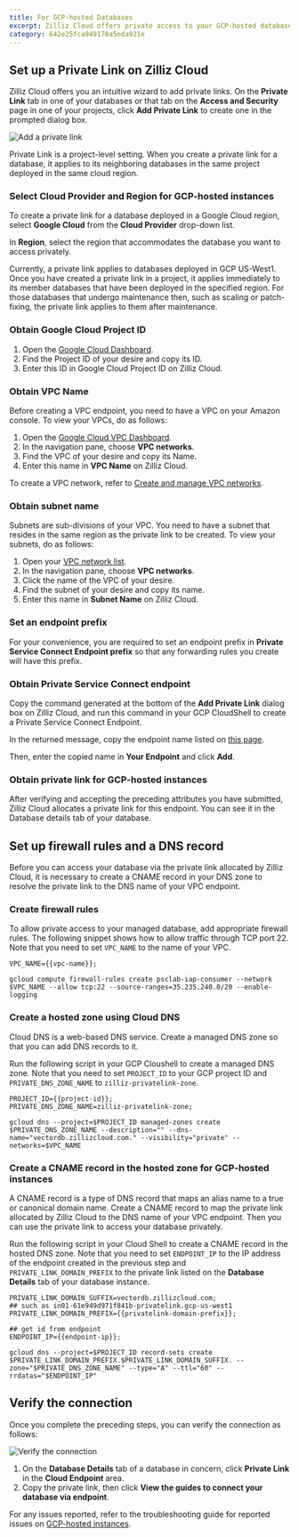 ```yaml
---
title: For GCP-hosted Databases
excerpt: Zilliz Cloud offers private access to your GCP-hosted databases through private links in case you do not want to have your database traffic go over the Internet.
category: 642e25fca949170a5eda921e
---
```


## Set up a Private Link on Zilliz Cloud

Zilliz Cloud offers you an intuitive wizard to add private links. On the **Private Link** tab in one of your databases or that tab on the **Access and Security** page in one of your projects, click **Add Private Link** to create one in the prompted dialog box.

![Add a private link](https://assets.zilliz.com/zillizCloudDocAssets/enter_vpc_endpoint.png)

Private Link is a project-level setting. When you create a private link for a database, it applies to its neighboring databases in the same project deployed in the same cloud region.

### Select Cloud Provider and Region for GCP-hosted instances

To create a private link for a database deployed in a Google Cloud region, select **Google Cloud** from the **Cloud Provider** drop-down list.

In **Region**, select the region that accommodates the database you want to access privately.

Currently, a private link applies to databases deployed in GCP US-West1. Once you have created a private link in a project, it applies immediately to its member databases that have been deployed in the specified region. For those databases that undergo maintenance then, such as scaling or patch-fixing, the private link applies to them after maintenance.

### Obtain Google Cloud Project ID

1. Open the [Google Cloud Dashboard](https://console.cloud.google.com/home/dashboard).  
2. Find the Project ID of your desire and copy its ID.
3. Enter this ID in Google Cloud Project ID on Zilliz Cloud.

### Obtain VPC Name

Before creating a VPC endpoint, you need to have a VPC on your Amazon console. To view your VPCs, do as follows:

1. Open the [Google Cloud VPC Dashboard](https://console.cloud.google.com/networking/networks/list).  
2. In the navigation pane, choose **VPC networks**.
3. Find the VPC of your desire and copy its Name.
4. Enter this name in **VPC Name** on Zilliz Cloud.

To create a VPC network, refer to [Create and manage VPC networks](https://cloud.google.com/vpc/docs/create-modify-vpc-networks).

### Obtain subnet name

Subnets are sub-divisions of your VPC. You need to have a subnet that resides in the same region as the private link to be created. To view your subnets, do as follows:

1. Open your [VPC network list](https://console.cloud.google.com/networking/networks/list).
2. In the navigation pane, choose **VPC networks**.
3. Click the name of the VPC of your desire.
4. Find the subnet of your desire and copy its name.
5. Enter this name in **Subnet Name** on Zilliz Cloud.

### Set an endpoint prefix

For your convenience, you are required to set an endpoint prefix in **Private Service Connect Endpoint prefix** so that any forwarding rules you create will have this prefix.

### Obtain Private Service Connect endpoint

Copy the command generated at the bottom of the **Add Private Link** dialog box on Zilliz Cloud, and run this command in your GCP CloudShell to create a Private Service Connect Endpoint.

In the returned message, copy the endpoint name listed on [this page](https://console.cloud.google.com/net-services/psc/list/consumers).

Then, enter the copied name in **Your Endpoint** and click **Add**.

### Obtain private link for GCP-hosted instances

After verifying and accepting the preceding attributes you have submitted, Zilliz Cloud allocates a private link for this endpoint. You can see it in the Database details tab of your database.

## Set up firewall rules and a DNS record

Before you can access your database via the private link allocated by Zilliz Cloud, it is necessary to create a CNAME record in your DNS zone to resolve the private link to the DNS name of your VPC endpoint.

### Create firewall rules

To allow private access to your managed database, add appropriate firewall rules. The following snippet shows how to allow traffic through TCP port 22. Note that you need to set `VPC_NAME` to the name of your VPC.

```shell
VPC_NAME={{vpc-name}};

gcloud compute firewall-rules create psclab-iap-consumer --network $VPC_NAME --allow tcp:22 --source-ranges=35.235.240.0/20 --enable-logging
```

### Create a hosted zone using Cloud DNS

Cloud DNS is a web-based DNS service. Create a managed DNS zone so that you can add DNS records to it.

Run the following script in your GCP Cloushell to create a managed DNS zone. Note that you need to set `PROJECT_ID` to your GCP project ID and `PRIVATE_DNS_ZONE_NAME` to `zilliz-privatelink-zone`.

```Shell
PROJECT_ID={{project-id}};
PRIVATE_DNS_ZONE_NAME=zilliz-privatelink-zone;

gcloud dns --project=$PROJECT_ID managed-zones create $PRIVATE_DNS_ZONE_NAME --description="" --dns-name="vectordb.zillizcloud.com." --visibility="private" --networks=$VPC_NAME
```

### Create a CNAME record in the hosted zone for GCP-hosted instances

A CNAME record is a type of DNS record that maps an alias name to a true or canonical domain name. Create a CNAME record to map the private link allocated by Zilliz Cloud to the DNS name of your VPC endpoint. Then you can use the private link to access your database privately.

Run the following script in your Cloud Shell to create a CNAME record in the hosted DNS zone. Note that you need to set `ENDPOINT_IP` to the IP address of the endpoint created in the previous step and `PRIVATE_LINK_DOMAIN_PREFIX` to the private link listed on the **Database Details** tab of your database instance.

```Shell
PRIVATE_LINK_DOMAIN_SUFFIX=vectordb.zillizcloud.com;
## such as in01-61e949d971f841b-privatelink.gcp-us-west1
PRIVATE_LINK_DOMAIN_PREFIX={{privatelink-domain-prefix}};

## get id from endpoint
ENDPOINT_IP={{endpoint-ip}};

gcloud dns --project=$PROJECT_ID record-sets create $PRIVATE_LINK_DOMAIN_PREFIX.$PRIVATE_LINK_DOMAIN_SUFFIX. --zone="$PRIVATE_DNS_ZONE_NAME" --type="A" --ttl="60" --rrdatas="$ENDPOINT_IP"
```

## Verify the connection

Once you complete the preceding steps, you can verify the connection as follows:

![Verify the connection](https://assets.zilliz.com/zillizCloudDocAssets/verify_private_link.png)

1. On the **Database Details** tab of a database in concern, click **Private Link** in the **Cloud Endpoint** area.
2. Copy the private link, then click **View the guides to connect your database via endpoint**.

For any issues reported, refer to the troubleshooting guide for reported issues on [GCP-hosted instances](troubleshooting#why-does-it-always-report-a-timeout-when-connecting-to-the-private-link-of-an-aws-hosted-instance).